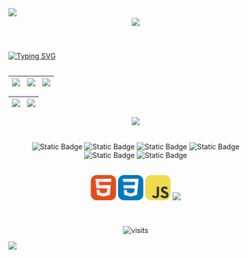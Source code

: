 <img src="https://capsule-render.vercel.app/api?type=waving&height=130&color=4a0074&section=header"/>

<div align="center">
<img src="https://i.pinimg.com/originals/d2/11/0c/d2110c50a22020900743aaad39091499.gif"/>
</div>
<br>
<br>

[![Typing SVG](https://readme-typing-svg.demolab.com?font=Pixelify+Sans&weight=600&size=25&pause=1000&color=B131FA&center=true&width=435&lines=Ol%C3%A1%2C+Bem+vindo+ao+meu+GitHub;Eu+sou+Rafael+Nunes+Cardoso+)](https://git.io/typing-svg)
<br>
<br>

<div aling="cemter">
  
  | ![](http://github-profile-summary-cards.vercel.app/api/cards/stats?username=RafaelNunesCard&theme=jolly) | ![](http://github-profile-summary-cards.vercel.app/api/cards/repos-per-language?username=RafaelNunesCard&theme=jolly) | ![](http://github-profile-summary-cards.vercel.app/api/cards/productive-time?username=RafaelNunesCard&theme=jolly&utcOffset=8) |
  | :-: | :-: | :-: |

  ![](http://github-profile-summary-cards.vercel.app/api/cards/profile-details?username=RafaelNunesCard&theme=jolly) |[![](https://github-readme-streak-stats.herokuapp.com?user=RafaelNunesCard&theme=jolly&hide_border=true)](https://git.io/streak-stats)|
  | :-: | :-: |
</div>

<div align="center">
<img height="200" src="https://i.pinimg.com/originals/57/61/5b/57615b8c0092a66c1d4058b1692955cc.gif"/>
<br>
<br>

![Static Badge](https://img.shields.io/badge/Instagram-B131FA?style=for-the-badge&logo=instagram)
![Static Badge](https://img.shields.io/badge/Gmail-B131FA?style=for-the-badge&logo=gmail&logoColor=white)
![Static Badge](https://img.shields.io/badge/Pinterest-B131FA?style=for-the-badge&logo=Pinterest)
![Static Badge](https://img.shields.io/badge/LinkedIn-B131FA?style=for-the-badge&logo=LinkedIn&logoColor=white)<br>
![Static Badge](https://img.shields.io/badge/Discord-B131FA?style=for-the-badge&logo=Discord&logoColor=white)
![Static Badge](https://img.shields.io/badge/Whatsapp-B131FA?style=for-the-badge&logo=Whatsapp&logoColor=white)



<br>
  
  <img width="50" src="https://raw.githubusercontent.com/tandpfun/skill-icons/65dea6c4eaca7da319e552c09f4cf5a9a8dab2c8/icons/HTML.svg"/>
  <img width="50" src="https://raw.githubusercontent.com/tandpfun/skill-icons/65dea6c4eaca7da319e552c09f4cf5a9a8dab2c8/icons/CSS.svg"/>
  <img width="50" src="https://raw.githubusercontent.com/tandpfun/skill-icons/65dea6c4eaca7da319e552c09f4cf5a9a8dab2c8/icons/JavaScript.svg"/>
  <img width="53" src="https://icons.iconarchive.com/icons/dakirby309/simply-styled/256/Java-icon.png"/>
</div>

<br>

<div align="center">
<br>
  
![visits](https://visit-counter.vercel.app/counter.png?page=https%3A%2F%2Fgithub.com%2FRafaelNunesCard&s=40&c=ae00ff&bg=00000000&no=4&ff=digi&tb=Visits%3A+&ta=)
</div>

<img src="https://capsule-render.vercel.app/api?type=waving&height=130&color=4a0074&section=footer"/>
